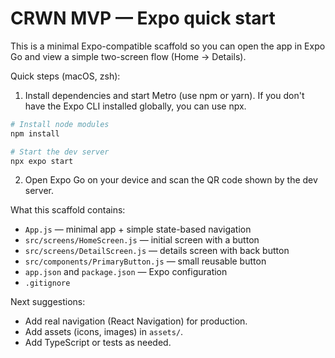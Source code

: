 # CRWN MVP — Expo quick start

This is a minimal Expo-compatible scaffold so you can open the app in Expo Go and view a simple two-screen flow (Home -> Details).

Quick steps (macOS, zsh):

1. Install dependencies and start Metro (use npm or yarn). If you don't have the Expo CLI installed globally, you can use npx.

```bash
# Install node modules
npm install

# Start the dev server
npx expo start
```

2. Open Expo Go on your device and scan the QR code shown by the dev server.

What this scaffold contains:

- `App.js` — minimal app + simple state-based navigation
- `src/screens/HomeScreen.js` — initial screen with a button
- `src/screens/DetailScreen.js` — details screen with back button
- `src/components/PrimaryButton.js` — small reusable button
- `app.json` and `package.json` — Expo configuration
- `.gitignore`

Next suggestions:

- Add real navigation (React Navigation) for production.
- Add assets (icons, images) in `assets/`.
- Add TypeScript or tests as needed.
